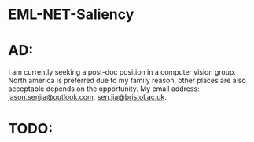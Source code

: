 # EML-NET-Saliency

# AD: 
I am currently seeking a post-doc position in a computer vision group. North america is preferred due to my family reason, other places are also acceptable depends on the opportunity. My email address: jason.senjia@outlook.com, sen.jia@bristol.ac.uk.

# TODO:
